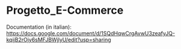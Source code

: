 # Progetto_E-Commerce
Documentation (in italian):
https://docs.google.com/document/d/1SQdHqwCrgAvwU3zeafyJQ-kqijB2rOjy6sMFJBWjlyU/edit?usp=sharing
